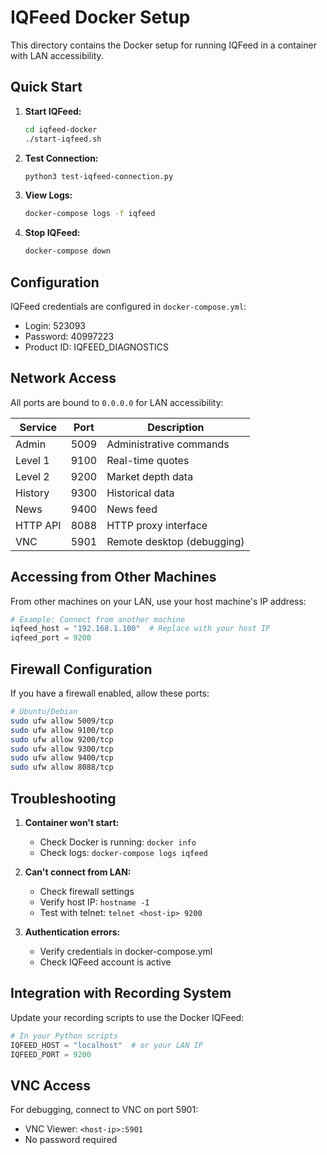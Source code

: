 # IQFeed Docker Setup

This directory contains the Docker setup for running IQFeed in a container with LAN accessibility.

## Quick Start

1. **Start IQFeed:**
   ```bash
   cd iqfeed-docker
   ./start-iqfeed.sh
   ```

2. **Test Connection:**
   ```bash
   python3 test-iqfeed-connection.py
   ```

3. **View Logs:**
   ```bash
   docker-compose logs -f iqfeed
   ```

4. **Stop IQFeed:**
   ```bash
   docker-compose down
   ```

## Configuration

IQFeed credentials are configured in `docker-compose.yml`:
- Login: 523093
- Password: 40997223
- Product ID: IQFEED_DIAGNOSTICS

## Network Access

All ports are bound to `0.0.0.0` for LAN accessibility:

| Service | Port | Description |
|---------|------|-------------|
| Admin | 5009 | Administrative commands |
| Level 1 | 9100 | Real-time quotes |
| Level 2 | 9200 | Market depth data |
| History | 9300 | Historical data |
| News | 9400 | News feed |
| HTTP API | 8088 | HTTP proxy interface |
| VNC | 5901 | Remote desktop (debugging) |

## Accessing from Other Machines

From other machines on your LAN, use your host machine's IP address:
```python
# Example: Connect from another machine
iqfeed_host = "192.168.1.100"  # Replace with your host IP
iqfeed_port = 9200
```

## Firewall Configuration

If you have a firewall enabled, allow these ports:
```bash
# Ubuntu/Debian
sudo ufw allow 5009/tcp
sudo ufw allow 9100/tcp
sudo ufw allow 9200/tcp
sudo ufw allow 9300/tcp
sudo ufw allow 9400/tcp
sudo ufw allow 8088/tcp
```

## Troubleshooting

1. **Container won't start:**
   - Check Docker is running: `docker info`
   - Check logs: `docker-compose logs iqfeed`

2. **Can't connect from LAN:**
   - Check firewall settings
   - Verify host IP: `hostname -I`
   - Test with telnet: `telnet <host-ip> 9200`

3. **Authentication errors:**
   - Verify credentials in docker-compose.yml
   - Check IQFeed account is active

## Integration with Recording System

Update your recording scripts to use the Docker IQFeed:
```python
# In your Python scripts
IQFEED_HOST = "localhost"  # or your LAN IP
IQFEED_PORT = 9200
```

## VNC Access

For debugging, connect to VNC on port 5901:
- VNC Viewer: `<host-ip>:5901`
- No password required